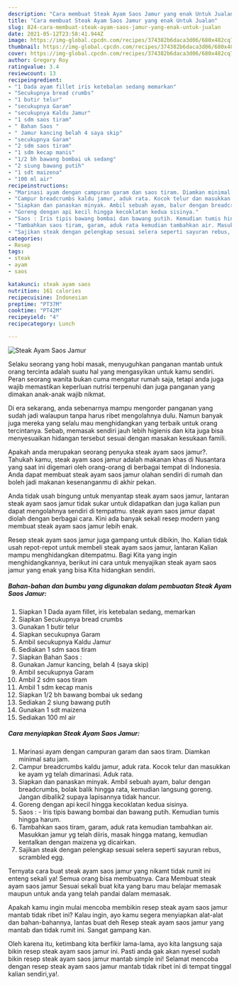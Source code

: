 ```yaml
---
description: "Cara membuat Steak Ayam Saos Jamur yang enak Untuk Jualan"
title: "Cara membuat Steak Ayam Saos Jamur yang enak Untuk Jualan"
slug: 824-cara-membuat-steak-ayam-saos-jamur-yang-enak-untuk-jualan
date: 2021-05-12T23:58:41.944Z
image: https://img-global.cpcdn.com/recipes/374382b6daca3d06/680x482cq70/steak-ayam-saos-jamur-foto-resep-utama.jpg
thumbnail: https://img-global.cpcdn.com/recipes/374382b6daca3d06/680x482cq70/steak-ayam-saos-jamur-foto-resep-utama.jpg
cover: https://img-global.cpcdn.com/recipes/374382b6daca3d06/680x482cq70/steak-ayam-saos-jamur-foto-resep-utama.jpg
author: Gregory Roy
ratingvalue: 3.4
reviewcount: 13
recipeingredient:
- "1 Dada ayam fillet iris ketebalan sedang memarkan"
- "Secukupnya bread crumbs"
- "1 butir telur"
- "secukupnya Garam"
- "secukupnya Kaldu Jamur"
- "1 sdm saos tiram"
- " Bahan Saos "
- " Jamur kancing belah 4 saya skip"
- "secukupnya Garam"
- "2 sdm saos tiram"
- "1 sdm kecap manis"
- "1/2 bh bawang bombai uk sedang"
- "2 siung bawang putih"
- "1 sdt maizena"
- "100 ml air"
recipeinstructions:
- "Marinasi ayam dengan campuran garam dan saos tiram. Diamkan minimal satu jam."
- "Campur breadcrumbs kaldu jamur, aduk rata. Kocok telur dan masukkan ke ayam yg telah dimarinasi. Aduk rata."
- "Siapkan dan panaskan minyak. Ambil sebuah ayam, balur dengan breadcrumbs, bolak balik hingga rata, kemudian langsung goreng. Jangan dibalik2 supaya lapisannya tidak hancur."
- "Goreng dengan api kecil hingga kecoklatan kedua sisinya."
- "Saos : Iris tipis bawang bombai dan bawang putih. Kemudian tumis hingga harum."
- "Tambahkan saos tiram, garam, aduk rata kemudian tambahkan air. Masukkan jamur yg telah diiris, masak hingga matang, kemudian kentalkan dengan maizena yg dicairkan."
- "Sajikan steak dengan pelengkap sesuai selera seperti sayuran rebus, scrambled egg."
categories:
- Resep
tags:
- steak
- ayam
- saos

katakunci: steak ayam saos 
nutrition: 161 calories
recipecuisine: Indonesian
preptime: "PT37M"
cooktime: "PT42M"
recipeyield: "4"
recipecategory: Lunch

---
```



![Steak Ayam Saos Jamur](https://img-global.cpcdn.com/recipes/374382b6daca3d06/680x482cq70/steak-ayam-saos-jamur-foto-resep-utama.jpg)

Selaku seorang yang hobi masak, menyuguhkan panganan mantab untuk orang tercinta adalah suatu hal yang mengasyikan untuk kamu sendiri. Peran seorang  wanita bukan cuma mengatur rumah saja, tetapi anda juga wajib memastikan keperluan nutrisi terpenuhi dan juga panganan yang dimakan anak-anak wajib nikmat.

Di era  sekarang, anda sebenarnya mampu mengorder panganan yang sudah jadi walaupun tanpa harus ribet mengolahnya dulu. Namun banyak juga mereka yang selalu mau menghidangkan yang terbaik untuk orang tercintanya. Sebab, memasak sendiri jauh lebih higienis dan kita juga bisa menyesuaikan hidangan tersebut sesuai dengan masakan kesukaan famili. 



Apakah anda merupakan seorang penyuka steak ayam saos jamur?. Tahukah kamu, steak ayam saos jamur adalah makanan khas di Nusantara yang saat ini digemari oleh orang-orang di berbagai tempat di Indonesia. Anda dapat membuat steak ayam saos jamur olahan sendiri di rumah dan boleh jadi makanan kesenanganmu di akhir pekan.

Anda tidak usah bingung untuk menyantap steak ayam saos jamur, lantaran steak ayam saos jamur tidak sukar untuk didapatkan dan juga kalian pun dapat mengolahnya sendiri di tempatmu. steak ayam saos jamur dapat diolah dengan berbagai cara. Kini ada banyak sekali resep modern yang membuat steak ayam saos jamur lebih enak.

Resep steak ayam saos jamur juga gampang untuk dibikin, lho. Kalian tidak usah repot-repot untuk membeli steak ayam saos jamur, lantaran Kalian mampu menghidangkan ditempatmu. Bagi Kita yang ingin menghidangkannya, berikut ini cara untuk menyajikan steak ayam saos jamur yang enak yang bisa Kita hidangkan sendiri.

<!--inarticleads1-->

##### Bahan-bahan dan bumbu yang digunakan dalam pembuatan Steak Ayam Saos Jamur:

1. Siapkan 1 Dada ayam fillet, iris ketebalan sedang, memarkan
1. Siapkan Secukupnya bread crumbs
1. Gunakan 1 butir telur
1. Siapkan secukupnya Garam
1. Ambil secukupnya Kaldu Jamur
1. Sediakan 1 sdm saos tiram
1. Siapkan  Bahan Saos :
1. Gunakan  Jamur kancing, belah 4 (saya skip)
1. Ambil secukupnya Garam
1. Ambil 2 sdm saos tiram
1. Ambil 1 sdm kecap manis
1. Siapkan 1/2 bh bawang bombai uk sedang
1. Sediakan 2 siung bawang putih
1. Gunakan 1 sdt maizena
1. Sediakan 100 ml air




<!--inarticleads2-->

##### Cara menyiapkan Steak Ayam Saos Jamur:

1. Marinasi ayam dengan campuran garam dan saos tiram. Diamkan minimal satu jam.
1. Campur breadcrumbs kaldu jamur, aduk rata. Kocok telur dan masukkan ke ayam yg telah dimarinasi. Aduk rata.
1. Siapkan dan panaskan minyak. Ambil sebuah ayam, balur dengan breadcrumbs, bolak balik hingga rata, kemudian langsung goreng. Jangan dibalik2 supaya lapisannya tidak hancur.
1. Goreng dengan api kecil hingga kecoklatan kedua sisinya.
1. Saos : - Iris tipis bawang bombai dan bawang putih. Kemudian tumis hingga harum.
1. Tambahkan saos tiram, garam, aduk rata kemudian tambahkan air. Masukkan jamur yg telah diiris, masak hingga matang, kemudian kentalkan dengan maizena yg dicairkan.
1. Sajikan steak dengan pelengkap sesuai selera seperti sayuran rebus, scrambled egg.




Ternyata cara buat steak ayam saos jamur yang nikamt tidak rumit ini enteng sekali ya! Semua orang bisa membuatnya. Cara Membuat steak ayam saos jamur Sesuai sekali buat kita yang baru mau belajar memasak maupun untuk anda yang telah pandai dalam memasak.

Apakah kamu ingin mulai mencoba membikin resep steak ayam saos jamur mantab tidak ribet ini? Kalau ingin, ayo kamu segera menyiapkan alat-alat dan bahan-bahannya, lantas buat deh Resep steak ayam saos jamur yang mantab dan tidak rumit ini. Sangat gampang kan. 

Oleh karena itu, ketimbang kita berfikir lama-lama, ayo kita langsung saja bikin resep steak ayam saos jamur ini. Pasti anda gak akan nyesel sudah bikin resep steak ayam saos jamur mantab simple ini! Selamat mencoba dengan resep steak ayam saos jamur mantab tidak ribet ini di tempat tinggal kalian sendiri,ya!.

